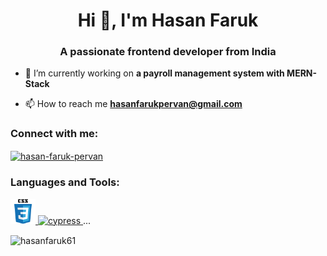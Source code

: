 <h1 align="center">Hi 👋, I'm Hasan Faruk</h1>
<h3 align="center">A passionate frontend developer from India</h3>

- 🔭 I’m currently working on **a payroll management system with MERN-Stack**

- 📫 How to reach me **hasanfarukpervan@gmail.com**

<h3 align="left">Connect with me:</h3>
<p align="left">
<a href="https://linkedin.com/in/hasan-faruk-pervan-81545615b" target="blank">
<img align="center" src="https://raw.githubusercontent.com/rahuldkjain/github-profile-readme-generator/master/src/images/icons/Social/linked-in-alt.svg" alt="hasan-faruk-pervan" height="30" width="40" />
</a>
</p>

<h3 align="left">Languages and Tools:</h3>
<p align="left"> 
<a href="https://www.w3schools.com/css/" target="_blank" rel="noreferrer"> 
<img src="https://raw.githubusercontent.com/devicons/devicon/master/icons/css3/css3-original-wordmark.svg" alt="css3" width="40" height="40"/> 
</a> 
<a href="https://www.cypress.io" target="_blank" rel="noreferrer"> 
<img src="https://raw.githubusercontent.com/cypress-io/cypress/develop/assets/logo/cypress-logo-dark.png" alt="cypress" width="40" height="40"/> 
</a> 
...
</p>

<p><img align="center" src="https://github-readme-stats.vercel.app/api/top-langs?username=hasanfaruk61&show_icons=true&locale=en&layout=compact" alt="hasanfaruk61" /></p>

